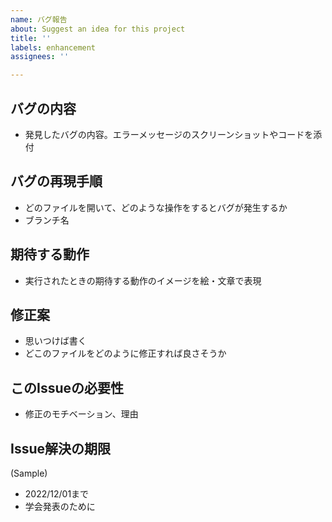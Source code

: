 ```yaml
---
name: バグ報告
about: Suggest an idea for this project
title: ''
labels: enhancement
assignees: ''

---
```


## バグの内容
- 発見したバグの内容。エラーメッセージのスクリーンショットやコードを添付

## バグの再現手順
- どのファイルを開いて、どのような操作をするとバグが発生するか
- ブランチ名

## 期待する動作
- 実行されたときの期待する動作のイメージを絵・文章で表現

## 修正案
- 思いつけば書く
- どこのファイルをどのように修正すれば良さそうか

## このIssueの必要性
- 修正のモチベーション、理由

## Issue解決の期限
(Sample)
- 2022/12/01まで
- 学会発表のために
